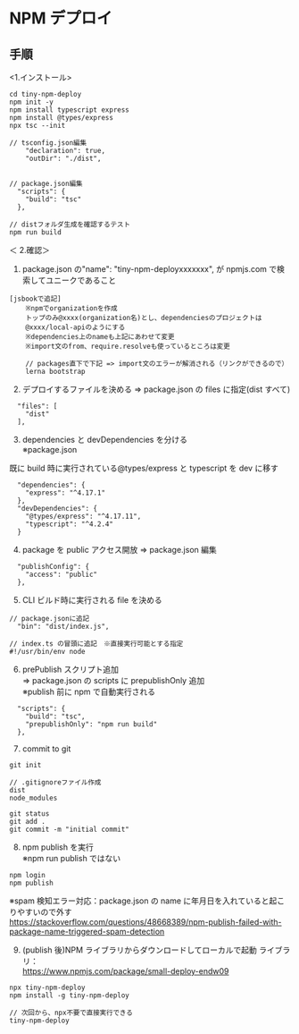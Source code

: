 # NPM デプロイ

## 手順

<1.インストール>

```
cd tiny-npm-deploy
npm init -y
npm install typescript express
npm install @types/express
npx tsc --init

// tsconfig.json編集
    "declaration": true,
    "outDir": "./dist",


// package.json編集
  "scripts": {
    "build": "tsc"
  },

// distフォルダ生成を確認するテスト
npm run build

```

＜ 2.確認＞

1. package.json の"name": "tiny-npm-deployxxxxxxx",
   が npmjs.com で検索してユニークであること

```
[jsbookで追記]
    ※npmでorganizationを作成
    トップのみ@xxxx(organization名)とし、dependenciesのプロジェクトは
    @xxxx/local-apiのようにする
    ※dependencies上のnameも上記にあわせて変更
    ※import文のfrom、require.resolveも使っているところは変更
    
    // packages直下で下記 => import文のエラーが解消される（リンクができるので）
    lerna bootstrap
```

2. デプロイするファイルを決める => package.json の files に指定(dist すべて)

```
  "files": [
    "dist"
  ],
```

3. dependencies と devDependencies を分ける<br>
   ※package.json

既に build 時に実行されている@types/express と typescript を dev に移す

```
  "dependencies": {
    "express": "^4.17.1"
  },
  "devDependencies": {
    "@types/express": "^4.17.11",
    "typescript": "^4.2.4"
  }
```

4. package を public アクセス開放 => package.json 編集

```
  "publishConfig": {
    "access": "public"
  },
```

5. CLI ビルド時に実行される file を決める <br>

```
// package.jsonに追記
  "bin": "dist/index.js",

// index.ts の冒頭に追記　※直接実行可能とする指定
#!/usr/bin/env node
```

6. prePublish スクリプト追加 <br>
   => package.json の scripts に prepublishOnly 追加 <br>
   ※publish 前に npm で自動実行される <br>

```
  "scripts": {
    "build": "tsc",
    "prepublishOnly": "npm run build"
  },
```

7. commit to git

```
git init

// .gitignoreファイル作成
dist
node_modules

git status
git add .
git commit -m "initial commit"

```

8. npm publish を実行 <br>
   ※npm run publish ではない <br>

```
npm login
npm publish
```

※spam 検知エラー対応：package.json の name に年月日を入れていると起こりやすいので外す <br>
https://stackoverflow.com/questions/48668389/npm-publish-failed-with-package-name-triggered-spam-detection <br>

9. (publish 後)NPM ライブラリからダウンロードしてローカルで起動
   ライブラリ：<br>
   https://www.npmjs.com/package/small-deploy-endw09 <br>

```
npx tiny-npm-deploy
npm install -g tiny-npm-deploy

// 次回から、npx不要で直接実行できる
tiny-npm-deploy
```

